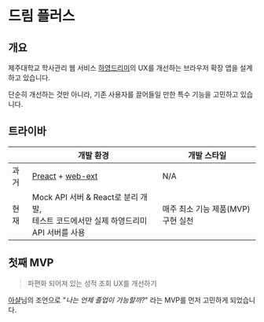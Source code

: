 # 드림 플러스

## 개요

제주대학교 학사관리 웹 서비스 [하영드리미](https://dreamy.jejunu.ac.kr)의 UX를 개선하는 브라우저 확장 앱을 설계하고 있습니다.

단순히 개선하는 것만 아니라, 기존 사용자를 끌어들일 만한 특수 기능을 고민하고 있습니다.

## 트라이바

|     | 개발 환경                                                                           | 개발 스타일                 |
| --- | ------------------------------------------------------------------------------- | ---------------------- |
| 과거  | [Preact](https://preactjs.com/) + [web-ext](https://github.com/mozilla/web-ext) | N/A                    |
| 현재  | Mock API 서버 & React로 분리 개발,<br> 테스트 코드에서만 실제 하영드리미 API 서버를 사용                   | 매주 최소 기능 제품(MVP) 구현 실천 |

## 첫째 MVP

> 파편화 되어져 있는 성적 조회 UX를 개선하기

[아샬](https://github.com/ahastudio)님의 조언으로 "_나는 언제 졸업이 가능할까?_" 라는 MVP를 먼저 고민하게 되었습니다.
